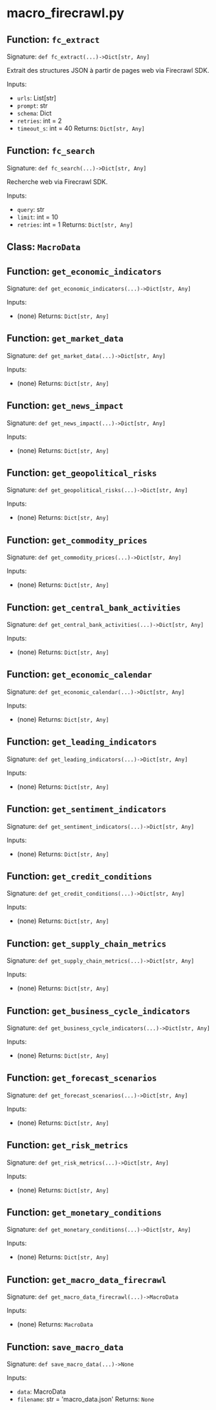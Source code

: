 # macro_firecrawl.py

## Function: `fc_extract`

Signature: `def fc_extract(...)->Dict[str, Any]`

Extrait des structures JSON à partir de pages web via Firecrawl SDK.

Inputs:
- `urls`: List[str]
- `prompt`: str
- `schema`: Dict
- `retries`: int = 2
- `timeout_s`: int = 40
Returns: `Dict[str, Any]`

## Function: `fc_search`

Signature: `def fc_search(...)->Dict[str, Any]`

Recherche web via Firecrawl SDK.

Inputs:
- `query`: str
- `limit`: int = 10
- `retries`: int = 1
Returns: `Dict[str, Any]`

## Class: `MacroData`

## Function: `get_economic_indicators`

Signature: `def get_economic_indicators(...)->Dict[str, Any]`

Inputs:
- (none)
Returns: `Dict[str, Any]`

## Function: `get_market_data`

Signature: `def get_market_data(...)->Dict[str, Any]`

Inputs:
- (none)
Returns: `Dict[str, Any]`

## Function: `get_news_impact`

Signature: `def get_news_impact(...)->Dict[str, Any]`

Inputs:
- (none)
Returns: `Dict[str, Any]`

## Function: `get_geopolitical_risks`

Signature: `def get_geopolitical_risks(...)->Dict[str, Any]`

Inputs:
- (none)
Returns: `Dict[str, Any]`

## Function: `get_commodity_prices`

Signature: `def get_commodity_prices(...)->Dict[str, Any]`

Inputs:
- (none)
Returns: `Dict[str, Any]`

## Function: `get_central_bank_activities`

Signature: `def get_central_bank_activities(...)->Dict[str, Any]`

Inputs:
- (none)
Returns: `Dict[str, Any]`

## Function: `get_economic_calendar`

Signature: `def get_economic_calendar(...)->Dict[str, Any]`

Inputs:
- (none)
Returns: `Dict[str, Any]`

## Function: `get_leading_indicators`

Signature: `def get_leading_indicators(...)->Dict[str, Any]`

Inputs:
- (none)
Returns: `Dict[str, Any]`

## Function: `get_sentiment_indicators`

Signature: `def get_sentiment_indicators(...)->Dict[str, Any]`

Inputs:
- (none)
Returns: `Dict[str, Any]`

## Function: `get_credit_conditions`

Signature: `def get_credit_conditions(...)->Dict[str, Any]`

Inputs:
- (none)
Returns: `Dict[str, Any]`

## Function: `get_supply_chain_metrics`

Signature: `def get_supply_chain_metrics(...)->Dict[str, Any]`

Inputs:
- (none)
Returns: `Dict[str, Any]`

## Function: `get_business_cycle_indicators`

Signature: `def get_business_cycle_indicators(...)->Dict[str, Any]`

Inputs:
- (none)
Returns: `Dict[str, Any]`

## Function: `get_forecast_scenarios`

Signature: `def get_forecast_scenarios(...)->Dict[str, Any]`

Inputs:
- (none)
Returns: `Dict[str, Any]`

## Function: `get_risk_metrics`

Signature: `def get_risk_metrics(...)->Dict[str, Any]`

Inputs:
- (none)
Returns: `Dict[str, Any]`

## Function: `get_monetary_conditions`

Signature: `def get_monetary_conditions(...)->Dict[str, Any]`

Inputs:
- (none)
Returns: `Dict[str, Any]`

## Function: `get_macro_data_firecrawl`

Signature: `def get_macro_data_firecrawl(...)->MacroData`

Inputs:
- (none)
Returns: `MacroData`

## Function: `save_macro_data`

Signature: `def save_macro_data(...)->None`

Inputs:
- `data`: MacroData
- `filename`: str = 'macro_data.json'
Returns: `None`

